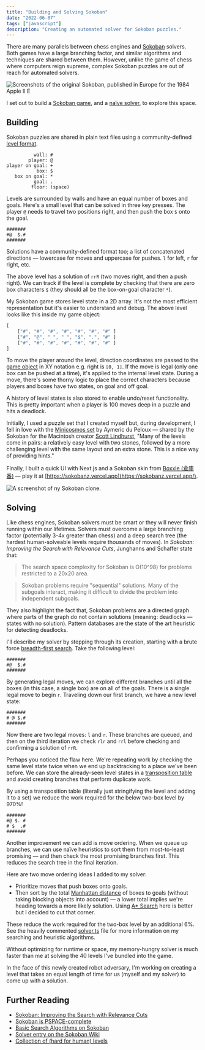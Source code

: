 ```yaml
---
title: "Building and Solving Sokoban"
date: "2022-06-07"
tags: ["javascript"]
description: "Creating an automated solver for Sokoban puzzles."
---
```


There are many parallels between chess engines and [Sokoban](https://en.wikipedia.org/wiki/Sokoban) solvers. Both games have a large branching factor, and similar algorithms and techniques are shared between them. However, unlike the game of chess where computers reign supreme, complex Sokoban puzzles are out of reach for automated solvers.

![Screenshots of the original Sokoban, published in Europe for the 1984 Apple II E](screenshots.png)

I set out to build a [Sokoban game](https://github.com/healeycodes/sokoban), and a [naïve solver](https://github.com/healeycodes/sokoban/blob/main/game/solver.ts), to explore this space.

## Building

Sokoban puzzles are shared in plain text files using a community-defined [level format](http://www.sokobano.de/wiki/index.php?title=Level_format).

```text
          wall: #
        player: @
player on goal: +
           box: $
   box on goal: *
          goal: .
         floor: (space)
```

Levels are surrounded by walls and have an equal number of boxes and goals. Here's a small level that can be solved in three key presses. The player `@` needs to travel two positions right, and then push the box `$` onto the goal.

```text
#######
#@  $.#
#######
```

Solutions have a community-defined format too; a list of concatenated directions — lowercase for moves and uppercase for pushes. `l` for left, `r` for right, etc.

The above level has a solution of `rrR` (two moves right, and then a push right). We can track if the level is complete by checking that there are zero box characters `$` (they should all be the box-on-goal character `*`).

My Sokoban game stores level state in a 2D array. It's not the most efficient representation but it's easier to understand and debug. The above level looks like this inside my game object:

```typescript
[
	["#", "#", "#", "#", "#", "#", "#" ]
	["#", "@", " ", " ", "$", ".", "#" ]
	["#", "#", "#", "#", "#", "#", "#" ]
]
```

To move the player around the level, direction coordinates are passed to the [game object](https://github.com/healeycodes/sokoban/blob/main/game/index.ts) in XY notation e.g. right is `[0, 1]`. If the move is legal (only one box can be pushed at a time), it's applied to the internal level state. During a move, there's some thorny logic to place the correct characters because players and boxes have two states, on goal and off goal.

A history of level states is also stored to enable undo/reset functionality. This is pretty important when a player is 100 moves deep in a puzzle and hits a deadlock.

Initially, I used a puzzle set that I created myself but, during development, I fell in love with the [Minicosmos set](http://sneezingtiger.com/sokoban/levels/minicosmosText.html) by Aymeric du Peloux — shared by the Sokoban for the Macintosh creator [Scott Lindhurst](http://sneezingtiger.com/sokoban/index.html), "Many of the levels come in pairs: a relatively easy level with two stones, followed by a more challenging level with the same layout and an extra stone. This is a nice way of providing hints."

Finally, I built a quick UI with Next.js and a Sokoban skin from [Boxxle (倉庫番)](https://en.wikipedia.org/wiki/Boxxle) — play it at [https://sokobanz.vercel.app](https://sokobanz.vercel.app/).

![A screenshot of ny Sokoban clone.](preview.png)

## Solving

Like chess engines, Sokoban solvers must be smart or they will never finish running within our lifetimes. Solvers must overcome a large branching factor (potentially 3-4x greater than chess) and a deep search tree (the hardest human-solveable levels require thousands of moves). In *Sokoban: Improving the Search with Relevance Cuts*, Junghanns and Schaffer state that:

> The search space complexity for Sokoban is O(10^98) for problems restricted to a 20x20 area.

> Sokoban problems require "sequential" solutions. Many of the subgoals interact, making it difficult to divide the problem into independent subgoals.

They also highlight the fact that, Sokoban problems are a directed graph where parts of the graph do not contain solutions (meaning: deadlocks — states with no solution). Pattern databases are the state of the art heuristic for detecting deadlocks.

I'll describe my solver by stepping through its creation, starting with a brute force [breadth-first search](https://en.wikipedia.org/wiki/Breadth-first_search). Take the following level:

```text
#######
#@  $.#
#######
```

By generating legal moves, we can explore different branches until all the boxes (in this case, a single box) are on all of the goals. There is a single legal move to begin `r`. Traveling down our first branch, we have a new level state:

```text
#######
# @ $.#
#######
```

Now there are two legal moves: `l` and `r`. These branches are queued, and then on the third iteration we check `rlr` and `rrl` before checking and confirming a solution of `rrR`.

Perhaps you noticed the flaw here. We're repeating work by checking the same level state twice when we end up backtracking to a place we've been before. We can store the already-seen level states in a [transposition table](https://en.wikipedia.org/wiki/Transposition_table) and avoid creating branches that perform duplicate work.

By using a transposition table (literally just stringifying the level and adding it to a set) we reduce the work required for the below two-box level by 970%!

```text
#######
#@ $. #
# $  .#
#######
```

Another improvement we can add is move ordering. When we queue up branches, we can use naïve heuristics to sort them from most-to-least promising — and then check the most promising branches first. This reduces the search tree in the final iteration.

Here are two move ordering ideas I added to my solver:

- Prioritize moves that push boxes onto goals.
- Then sort by the total [Manhattan distance](https://en.wikipedia.org/wiki/Taxicab_geometry) of boxes to goals (without taking blocking objects into account) — a lower total implies we're heading towards a more likely solution. Using [A* Search](https://en.wikipedia.org/wiki/A*_search_algorithm) here is better but I decided to cut that corner.

These reduce the work required for the two-box level by an additional 6%. See the heavily commented [solver.ts](https://github.com/healeycodes/sokoban/blob/main/game/solver.ts) file for more information on my searching and heuristic algorithms.

Without optimizing for runtime or space, my memory-hungry solver is much faster than me at solving the 40 levels I've bundled into the game.

In the face of this newly created robot adversary, I'm working on creating a level that takes an equal length of time for us (myself and my solver) to come up with a solution.

## Further Reading

- [Sokoban: Improving the Search with Relevance Cuts](https://webdocs.cs.ualberta.ca/~jonathan/publications/ai_publications/tcs.pdf)
- [Sokoban is PSPACE-complete](http://cl-informatik.uibk.ac.at/teaching/ss07/alth/material/culberson97sokoban.pdf)
- [Basic Search Algorithms on Sokoban](https://timallanwheeler.com/blog/2022/01/19/basic-search-algorithms-on-sokoban/)
- [Solver entry on the Sokoban Wiki](http://sokobano.de/wiki/index.php?title=Solver)
- [Collection of (hard for human) levels](http://www.game-sokoban.com/index.php?mode=hard_levels)
